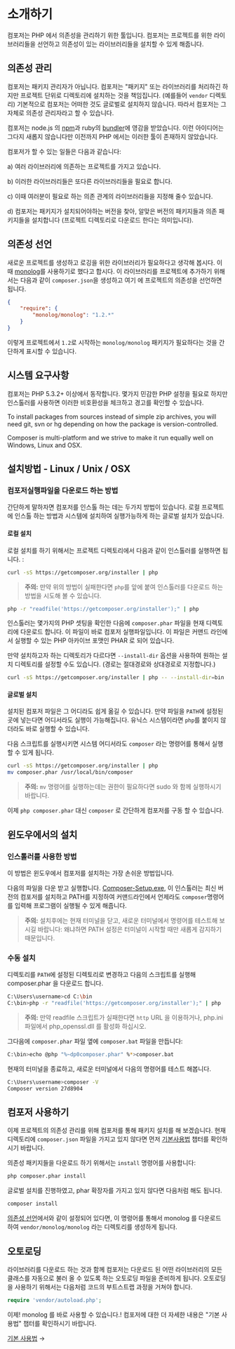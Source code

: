 # 소개하기

컴포저는 PHP 에서 의존성을 관리하기 위한 툴입니다. 컴포저는 프로젝트를 위한 라이브러리들을 선언하고 의존성이 있는 라이브러리들을 설치할 수 있게 해줍니다. 

## 의존성 관리

컴포저는 패키지 관리자가 아닙니다. 컴포저는 "패키지" 또는 라이브러리를 처리하긴 하지만 프로젝트 단위로 디렉토리에 설치하는 것을 책임집니다. (예를들어 `vendor` 디렉토리) 기본적으로 컴포저는 어떠한 것도 글로벌로 설치하지 않습니다. 따라서 컴포저는 그 자체로 의존성 관리자라고 할 수 있습니다. 

컴포저는 node.js 의 [npm](http://npmjs.org/)과 ruby의 [bundler](http://gembundler.com/)에 영감을 받았습니다. 이런 아이디어는 그다지 새롭지 않습니다만 이전까지 PHP 에서는 이러한 툴이 존재하지 않았습니다. 

컴포저가 할 수 있는 일들은 다음과 같습니다:

a) 여러 라이브러리에 의존하는 프로젝트를 가지고 있습니다.

b) 이러한 라이브러리들은 또다른 라이브러리들을 필요로 합니다. 

c) 이때 여러분이 필요로 하는 의존 관계의 라이브러리들을 지정해 줄수 있습니다. 

d) 컴포저는 패키지가 설치되어야하는 버전을 찾아, 알맞은 버전의 패키지들과 의존 패키지들을 설치합니다 (프로젝트 디렉토리로 다운로드 한다는 의미입니다).

## 의존성 선언

새로운 프로젝트를 생성하고 로깅을 위한 라이브러리가 필요하다고 생각해 봅시다. 이 때 [monolog](https://github.com/Seldaek/monolog)를 사용하기로 했다고 합시다. 이 라이브러리를 프로젝트에 추가하기 위해서는 다음과 같이 `composer.json`을 생성하고 여기 에 프로젝트의 의존성을 선언하면 됩니다. 

```json
{
    "require": {
        "monolog/monolog": "1.2.*"
    }
}
```

이렇게 프로젝트에서 `1.2`로 시작하는 `monolog/monolog` 패키지가 필요하다는 것을 간단하게 표시할 수 있습니다. 

## 시스템 요구사항

컴포저는 PHP 5.3.2+ 이상에서 동작합니다. 몇가지 민감한 PHP 설정을 필요로 하지만 인스톨러를 사용하면 이러한 비호환성을 체크하고 경고를 확인할 수 있습니다. 

To install packages from sources instead of simple zip archives, you will need
git, svn or hg depending on how the package is version-controlled.

Composer is multi-platform and we strive to make it run equally well on Windows,
Linux and OSX.

## 설치방법 - Linux / Unix / OSX

### 컴포저실행파일을 다운로드 하는 방법

간단하게 말하자면 컴포저를 인스톨 하는 데는 두가지 방법이 있습니다. 로컬 프로젝트에 인스톨 하는 방법과 시스템에 설치하여 실행가능하게 하는 글로벌 설치가 있습니다. 

#### 로컬 설치

로컬 설치를 하기 위해서는 프로젝트 디렉토리에서 다음과 같이 인스톨러를 실행하면 됩니다. :

```sh
curl -sS https://getcomposer.org/installer | php
```

> **주의:** 만약 위의 방법이 실패한다면 `php`를 앞에 붙여 인스톨러를 다운로드 하는 방법을 시도해 볼 수 있습니다. 

```sh
php -r "readfile('https://getcomposer.org/installer');" | php
```

인스톨러는 몇가지의 PHP 셋팅을 확인한 다음에 `composer.phar` 파일을 현재 디렉토리에 다운로드 합니다. 이 파일이 바로 컴포저 실행파일입니다. 이 파일은 커맨드 라인에서 실행할 수 있는 PHP 아카이브 포맷인 PHAR 로 되어 있습니다. 

만약 설치하고자 하는 디렉토리가 다르다면 `--install-dir` 옵션을 사용하여 원하는 설치 디렉토리를 설정할 수도 있습니다. (경로는 절대경로와 상대경로로 지정합니다.)

```sh
curl -sS https://getcomposer.org/installer | php -- --install-dir=bin
```

#### 글로벌 설치

설치된 컴포저 파일은 그 어디라도 쉽게 옮길 수 있습니다. 만약 파일을 `PATH`에 설정된 곳에 넣는다면 어디서라도 실행이 가능해집니다. 유닉스 시스템이라면 `php`를 붙이지 않더라도 바로 실행할 수 있습니다. 

다음 스크립트를 실행시키면 시스템 어디서라도 `composer` 라는 명령어를 통해서 실행할 수 있게 됩니다. 

```sh
curl -sS https://getcomposer.org/installer | php
mv composer.phar /usr/local/bin/composer
```

> **주의:** `mv` 명령어를 실행하는데는 권한이 필요하다면 sudo 와 함께 실행하시기 바랍니다. 

이제 `php composer.phar` 대신 `composer` 로 간단하게 컴포저를 구동 할 수 있습니다. 

## 윈도우에서의 설치

### 인스톨러를 사용한 방법

이 방법은 윈도우에서 컴포저를 설치하는 가장 손쉬운 방법입니다. 

다음의 파일을 다운 받고 실행합니다. [Composer-Setup.exe](https://getcomposer.org/Composer-Setup.exe),
이 인스톨러는 최신 버전의 컴포저를 설치하고 PATH를 지정하여 커맨드라인에서 언제라도 `composer`명령어를 입력해 프로그램이 실행될 수 있게 해줍니다.

> **주의:** 설치후에는 현재 터미널을 닫고, 새로운 터미널에서 명령어를 테스트해 보시길 바랍니다:
> 왜냐하면 PATH 설정은 터미널이 시작할 때만 새롭게 감지하기 때문입니다.

### 수동 설치

디렉토리를 `PATH`에 설정된 디렉토리로 변경하고 다음의 스크립트를 실행해 composer.phar 을 다운로드 합니다.

```sh
C:\Users\username>cd C:\bin
C:\bin>php -r "readfile('https://getcomposer.org/installer');" | php
```

> **주의:** 만약 readfile 스크립트가 실패한다면 `http` URL 을 이용하거나, php.ini 파일에서 php_openssl.dll 를 활성화 하십시오. 

그다음에 `composer.phar` 파일 옆에 `composer.bat` 파일을 만듭니다:

```sh
C:\bin>echo @php "%~dp0composer.phar" %*>composer.bat
```

현재의 터미널을 종료하고, 새로운 터미널에서 다음의 명령어를 테스트 해봅니다.


```sh
C:\Users\username>composer -V
Composer version 27d8904
```

## 컴포저 사용하기

이제 프로젝트의 의존성 관리를 위해 컴포저를 통해 패키지 설치를 해 보겠습니다. 현재 디렉토리에 `composer.json` 파일을 가지고 있지 않다면 먼저 
[기본사용법](01-basic-usage.md) 챕터를 확인하시기 바랍니다.

의존성 패키지들을 다운로드 하기 위해서는 `install` 명령어를 사용합니다:

```sh
php composer.phar install
```

글로벌 설치를 진행하였고, phar 확장자를 가지고 있지 않다면 다음처럼 해도 됩니다. 

```sh
composer install
```

[의존성 선언](#declaring-dependencies)에서와 같이 설정되어 있다면, 이 명령어를 통해서 monolog 를 다운로드 하여 `vendor/monolog/monolog` 라는 디렉토리를 생성하게 됩니다.  

## 오토로딩

라이브러리를 다운로드 하는 것과 함께 컴포저는 다운로드 된 어떤 라이브러리의 모든 클래스를 자동으로 불러 올 수 있도록 하는 오토로딩 파일을 준비하게 됩니다. 오토로딩을 사용하기 위해서는 다음처럼 코드의 부트스트랩 과정을 거쳐야 합니다. 

```php
require 'vendor/autoload.php';
```

이제! monolog 를 바로 사용할 수 있습니다.! 컴포저에 대한 더 자세한 내용은 "기본 사용법" 챕터를 확인하시기 바랍니다. 

[기본 사용법](01-basic-usage.md) &rarr;